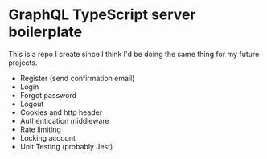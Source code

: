 # GraphQL TypeScript server boilerplate

This is a repo I create since I think I'd be doing the same thing for my future projects.

- Register (send confirmation email)
- Login
- Forgot password
- Logout
- Cookies and http header
- Authentication middleware
- Rate limiting
- Locking account
- Unit Testing (probably Jest)
